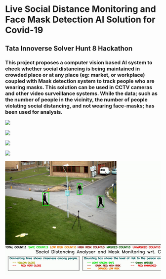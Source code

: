 # Live Social Distance Monitoring and Face Mask Detection AI Solution for Covid-19

## Tata Innoverse Solver Hunt 8 Hackathon

### This project proposes a computer vision based AI system to check whether social distancing is being maintained in crowded place or at any place (eg: market, or workplace) coupled with Mask detection system to track people who are wearing masks. This solution can be used in CCTV cameras and other video surveillance systems. While the data; such as the number of people in the vicinity, the number of people violating social distancing, and not wearing face-masks; has been used for analysis.




 ![](Result.gif)
 
 ![](Result1.gif)

  ![](Result2.gif)
  
  ![](Result4.gif)

  ![](Result3.gif)

